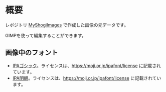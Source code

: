 # 概要

レポジトリ [MyShogiImages](https://github.com/tsugibayashi/MyShogiImages) で作成した画像の元データです。

GIMPを使って編集することができます。

## 画像中のフォント

* [IPAゴシック](https://moji.or.jp/ipafont/)。ライセンスは、https://moji.or.jp/ipafont/license に記載されています。
* [IPA明朝](https://moji.or.jp/ipafont/)。ライセンスは、https://moji.or.jp/ipafont/license に記載されています。

